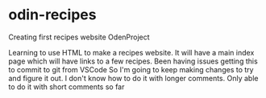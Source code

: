 # odin-recipes
Creating first recipes website OdenProject

Learning to use HTML to make a recipes website.
It will have a main index page which will have links to a few recipes.
Been having issues getting this to commit to git from VSCode
So I'm going to keep making changes to try and figure it out.
I don't know how to do it with longer comments. Only able to do it
with short comments so far